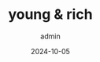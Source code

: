 ---
title: "young & rich"
date: 2024-10-05
type: page
headless: false
weight: 10
author: admin
link: 'https://www.jbnu.ac.kr/kor/'
---